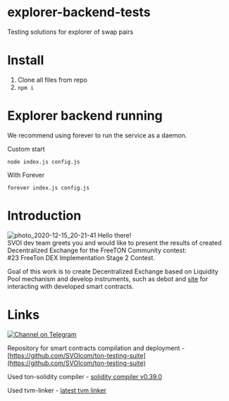 # explorer-backend-tests
Testing solutions for explorer of swap pairs

# Install
1. Clone all files from repo
2. ```npm i```

# Explorer backend running
We recommend using forever to run the service as a daemon.

Custom start
```
node index.js config.js
```

With Forever
```
forever index.js config.js
```

# Introduction
![photo_2020-12-15_20-21-41](https://user-images.githubusercontent.com/18599919/111032509-ac9fbd80-841d-11eb-9639-843ef2d758b3.jpg)
Hello there! \
SVOI dev team greets you and would like to present the results of created Decentralized Exchange for the FreeTON Community contest: \
#23 FreeTon DEX Implementation Stage 2 Contest.

Goal of this work is to create Decentralized Exchange based on Liquidity Pool mechanism and develop instruments, such as 
debot and [site](https://tonswap.com) for interacting with developed smart contracts.
 
# Links
[![Channel on Telegram](https://img.shields.io/badge/-TON%20Swap%20TG%20chat-blue)](https://t.me/tonswap) 

Repository for smart contracts compilation and deployment - [https://github.com/SVOIcom/ton-testing-suite](https://github.com/SVOIcom/ton-testing-suite)

Used ton-solidity compiler - [solidity compiler v0.39.0](https://github.com/broxus/TON-Solidity-Compiler/tree/98892ddbd2817784857b54436d75b64a3fdf6eb1)

Used tvm-linker - [latest tvm linker](https://github.com/tonlabs/TVM-linker)
